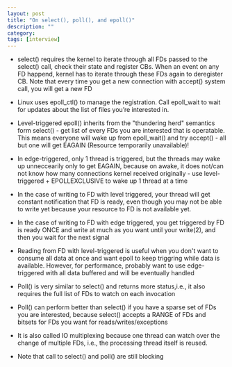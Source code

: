 ```yaml
---
layout: post
title: "On select(), poll(), and epoll()" 
description: ""
category: 
tags: [interview]
---
```


* select() requires the kernel to iterate through all FDs passed to the select() call, check their state and register CBs. When an event on any FD happend, kernel has to iterate through these FDs again to deregister CB. Note that every time you get a new connection with accept() system call, you will get a new FD
* Linux uses epoll_ctl() to manage the registration. Call epoll_wait to wait for updates about the list of files you’re interested in.
* Level-triggered epoll() inherits from the "thundering herd" semantics form select() - get list of every FDs you are interested that is operatable. This means everyone will wake up from epoll_wait() and try accept() - all but one will get EAGAIN (Resource temporarily unavailable)! 
* In edge-triggered, only 1 thread is triggered, but the threads may wake up unneccearily only to get EAGAIN, because on awake, it does not/can not know how many connections kernel received originally - use level-triggered + EPOLLEXCLUSIVE to wake up 1 thread at a time
* In the case of writing to FD with level triggered, your thread will get constant notification that FD is ready, even though you may not be able to write yet because your resource to FD is not available yet.
* In the case of writing to FD with edge triggered, you get triggered by FD is ready ONCE and write at much as you want until your write(2), and then you wait for the next signal
* Reading from FD with level-triggered is useful when you don't want to consume all data at once and want epoll to keep triggring while data is available. However, for performance, probably want to use edge-triggered with all data buffered and will be eventually handled
* Poll() is very similar to select() and returns more status,i.e., it also requires the full list of FDs to watch on each invocation 
* Poll() can perform better than select() if you have a sparse set of FDs you are interested, because select() accepts a RANGE of FDs and bitsets for FDs you want for reads/writes/exceptions


* It is also called IO multiplexing because one thread can watch over the change of multiple FDs, i.e., the processing thread itself is reused.
* Note that call to select() and poll() are still blocking

